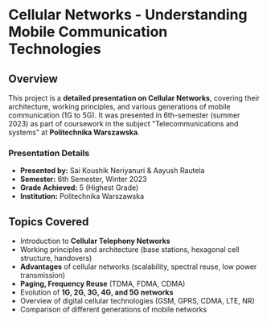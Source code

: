 # Cellular Networks - Understanding Mobile Communication Technologies

## Overview
This project is a **detailed presentation on Cellular Networks**, covering their architecture, working principles, and various generations of mobile communication (1G to 5G). It was presented in 6th-semester (summer 2023) as part of coursework in the subject "Telecommunications and systems" at **Politechnika Warszawska**.

### **Presentation Details**
- **Presented by:** Sai Koushik Neriyanuri & Aayush Rautela  
- **Semester:** 6th Semester, Winter 2023  
- **Grade Achieved:** 5 (Highest Grade)  
- **Institution:** Politechnika Warszawska  

## Topics Covered
- Introduction to **Cellular Telephony Networks**  
- Working principles and architecture (base stations, hexagonal cell structure, handovers)  
- **Advantages** of cellular networks (scalability, spectral reuse, low power transmission)  
- **Paging, Frequency Reuse** (TDMA, FDMA, CDMA)  
- Evolution of **1G, 2G, 3G, 4G, and 5G networks**  
- Overview of digital cellular technologies (GSM, GPRS, CDMA, LTE, NR)  
- Comparison of different generations of mobile networks  



